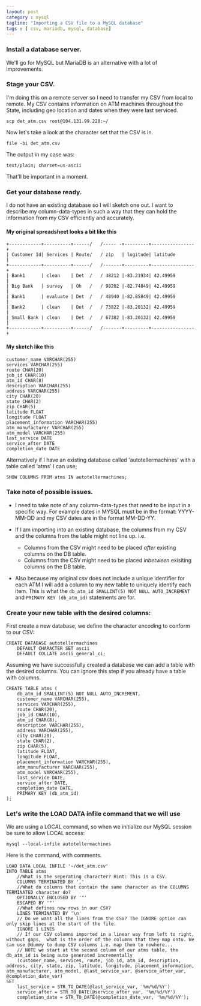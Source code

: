 ```yaml
---
layout: post
category : mysql
tagline: "Importing a CSV file to a MySQL database"
tags : [ csv, mariadb, mysql, database]
---
```


### Install a database server.
We'll go for MySQL but MariaDB is an alternative with a lot of improvements.

### Stage your CSV.
I'm doing this on a remote server so I need to transfer my CSV from local to remote. My CSV contains information on ATM machines throughout the State, including
geo location and dates when they were last serviced. 

`
scp det_atm.csv root@104.131.99.220:~/
`

Now let's take a look at the character set that the CSV is in.

`
file -bi det_atm.csv
`

The output in my case was:

`
text/plain; charset=us-ascii
`

That'll be important in a moment. 

### Get your database ready.

I do not have an existing database so I will sketch one out. I want to describe my column-data-types in such a way that they can hold the information from my CSV efficiently and accurately.

#### My original spreadsheet looks a bit like this

    +------------+----------+------/   /----- -+---------+----------------+
    | Customer Id| Services | Route/   / zip   | logitude| latitude       |
    +------------+----------+------/   /-------+---------+----------------+
    | Bank1      | clean    | Det  /   / 48212 |-83.21934| 42.49959       |
    | Big Bank   | survey   | Oh   /   / 98202 |-82.74849| 42.49959       |
    | Bank1      | evaluate | Det  /   / 48940 |-82.85849| 42.49959       |
    | Bank2      | clean    | Det  /   / 73822 |-83.20132| 42.49959       |
    | Small Bank | clean    | Det  /   / 67382 |-83.20132| 42.49959       |
    +------------+----------+------/   /-------+---------+----------------+


#### My sketch like this

    customer_name VARCHAR(255)
    services VARCHAR(255)
    route CHAR(20)
    job_id CHAR(10)
    atm_id CHAR(8)
    description VARCHAR(255)
    address VARCHAR(255)
    city CHAR(20)
    state CHAR(2)
    zip CHAR(5)
    latitude FLOAT
    longitude FLOAT
    placement_information VARCHAR(255)
    atm_manufacturer VARCHAR(255)
    atm_model VARCHAR(255)
    last_service DATE
    service_after DATE
    completion_date DATE

Alternatively if I have an existing database called 'autotellermachines' with a table called 'atms' I can use;

`
SHOW COLUMNS FROM atms IN autotellermachines;
`

### Take note of possible issues.
* I need to take note of any column-data-types that need to be input in a specific way. For example dates in MYSQL must be in the format: YYYY-MM-DD and my CSV dates are in the format MM-DD-YY. 

* If I am importing into an existing database, the columns from my CSV and the columns from the table might not line up. i.e.

    * Columns from the CSV might need to be placed *after* existing columns on the DB table.
    * Columns from the CSV might need to be placed *inbetween* exisiting columns on the DB table.


* Also because my original csv does not include a unique identifier for each ATM I will add a column to my new table to uniquely identify each item. This is what the `db_atm_id SMALLINT(5) NOT NULL AUTO_INCREMENT` and `PRIMARY KEY (db_atm_id)` statements are for.

### Create your new table with the desired columns:

First create a new database, we define the character encoding to conform to our CSV:

    CREATE DATABASE autotellermachines
        DEFAULT CHARACTER SET ascii
        DEFAULT COLLATE ascii_general_ci;

Assuming we have successfully created a database we can add a table with the desired columns. You can ignore this step if you already have a table with columns.

    CREATE TABLE atms (
        db_atm_id SMALLINT(5) NOT NULL AUTO_INCREMENT,
        customer_name VARCHAR(255),
        services VARCHAR(255),
        route CHAR(20),
        job_id CHAR(10),
        atm_id CHAR(8),
        description VARCHAR(255),
        address VARCHAR(255),
        city CHAR(20),
        state CHAR(2),
        zip CHAR(5),
        latitude FLOAT,
        longitude FLOAT,
        placement_information VARCHAR(255),
        atm_manufacturer VARCHAR(255),
        atm_model VARCHAR(255),
        last_service DATE,
        service_after DATE,
        completion_date DATE,
        PRIMARY KEY (db_atm_id)
    );

### Let's write the LOAD DATA infile command that we will use

We are using a LOCAL command, so when we initialize our MySQL session be sure to allow LOCAL access:

    mysql --local-infile autotellermachines

Here is the command, with comments.

    LOAD DATA LOCAL INFILE '~/det_atm.csv'
    INTO TABLE atms
        //What is the seperating character? Hint: This is a CSV.
        COLUMNS TERMINATED BY ','
        //What do columns that contain the same character as the COLUMNS TERMINATED character do? 
        OPTIONALLY ENCLOSED BY '"' 
        ESCAPED BY '"' 
        //What defines new rows in our CSV?
        LINES TERMINATED BY '\n' 
        // Do we want all the lines from the CSV? The IGNORE option can only skip lines at the start of the file.
        IGNORE 1 LINES
        // If our CSV columns imported in a linear way from left to right, without gaps,  what is the order of the columns that they map onto. We can use @dummy to dump CSV columns i.e. map them to nowhere...
        // NOTE we start at the second column of our atms table, the db_atm_id is being auto generated incrementally
        (customer_name, services, route, job_id, atm_id, description, address, city, state, zip, latitude, longitude, placement_information, atm_manufacturer, atm_model, @last_service_var, @service_after_var, @completion_date_var)
    SET 
        last_service = STR_TO_DATE(@last_service_var, '%m/%d/%Y')
        service_after = STR_TO_DATE(@service_after_var, '%m/%d/%Y') 
        completion_date = STR_TO_DATE(@completion_date_var, '%m/%d/%Y');



